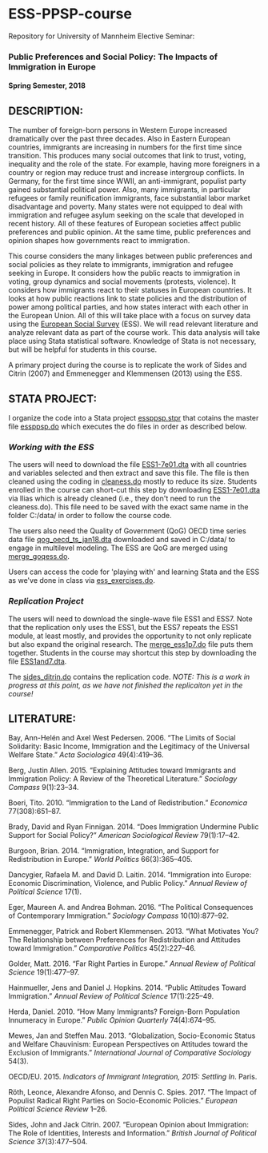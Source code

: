 # ESS-PPSP-course

Repository for University of Mannheim Elective Seminar: 

### Public Preferences and Social Policy: The Impacts of Immigration in Europe
#### Spring Semester, 2018

## DESCRIPTION:
The number of foreign-born persons in Western Europe increased dramatically over the past three decades. Also in Eastern European countries, immigrants are increasing in numbers for the first time since transition. This produces many social outcomes that link to trust, voting, inequality and the role of the state. For example, having more foreigners in a country or region may reduce trust and increase intergroup conflicts. In Germany, for the first time since WWII, an anti-immigrant, populist party gained substantial political power. Also, many immigrants, in particular refugees or family reunification immigrants, face substantial labor market disadvantage and poverty. Many states were not equipped to deal with immigration and refugee asylum seeking on the scale that developed in recent history. All of these features of European societies affect public preferences and public opinion. At the same time, public preferences and opinion shapes how governments react to immigration.

This course considers the many linkages between public preferences and social policies as they relate to immigrants, immigration and refugee seeking in Europe. It considers how the public reacts to immigration in voting, group dynamics and social movements (protests, violence). It considers how immigrants react to their statuses in European countries. It looks at how public reactions link to state policies and the distribution of power among political parties, and how states interact with each other in the European Union. All of this will take place with a focus on survey data using the [European Social Survey](http://www.europeansocialsurvey.org/) (ESS). We will read relevant literature and analyze relevant data as part of the course work. This data analysis will take place using Stata statistical software. Knowledge of Stata is not necessary, but will be helpful for students in this course.

A primary project during the course is to replicate the work of Sides and Citrin (2007) and Emmenegger and Klemmensen (2013) using the ESS.

## STATA PROJECT:
I organize the code into a Stata project [essppsp.stpr](https://github.com/nbreznau/ESS-PPSP-course/blob/master/ess_ppsp.stpr) that  cotains the master file [essppsp.do](https://github.com/nbreznau/ESS-PPSP-course/blob/master/essppsp.do) which executes the do files in order as described below. 

### _Working with the ESS_
The users will need to download the file [ESS1-7e01.dta](http://www.europeansocialsurvey.org/downloadwizard/) with all countries and variables selected and then extract and save this file. The file is then cleaned using the coding in [cleaness.do](https://github.com/nbreznau/ESS-PPSP-course/blob/master/cleaness.do) mostly to reduce its size. Students enrolled in the course can short-cut this step by downloading [ESS1-7e01.dta](https://ilias.uni-mannheim.de/goto.php?target=fold_784215&client_id=ILIAS) via Ilias which is already cleaned (i.e., they don't need to run the cleaness.do). This file need to be saved with the exact same name in the folder C:/data/ in order to follow the course code. 

The users also need the Quality of Government (QoG) OECD time series data file [qog_oecd_ts_jan18.dta](http://www.qogdata.pol.gu.se/data/qog_oecd_ts_jan18.dta) downloaded and saved in C:/data/ to engage in multilevel modeling. The ESS are QoG are merged using [merge_goqess.do](https://github.com/nbreznau/ESS-PPSP-course/blob/master/merge_essqog.do).

Users can access the code for 'playing with' and learning Stata and the ESS as we've done in class via [ess_exercises.do](https://github.com/nbreznau/ESS-PPSP-course/blob/master/ess_exercises.do).

### _Replication Project_
The users will need to download the single-wave file ESS1 and ESS7. Note that the replication only uses the ESS1, but the ESS7 repeats the ESS1 module, at least mostly, and provides the opportunity to not only replicate but also expand the original research. The [merge_ess1p7.do](https://github.com/nbreznau/ESS-PPSP-course/blob/master/merge_ess1p7.do) file puts them together. Students in the course may shortcut this step by downloading the file [ESS1and7.dta](https://ilias.uni-mannheim.de/goto.php?target=fold_784215&client_id=ILIAS).

The [sides_ditrin.do](https://github.com/nbreznau/ESS-PPSP-course/blob/master/sides_citrin.do) contains the replication code. _NOTE: This is a work in progress at this point, as we have not finished the replicaiton yet in the course!_

## LITERATURE:
Bay, Ann-Helén and Axel West Pedersen. 2006. “The Limits of Social Solidarity: Basic Income, Immigration and the Legitimacy of the Universal Welfare State.” _Acta Sociologica_ 49(4):419–36.

Berg, Justin Allen. 2015. “Explaining Attitudes toward Immigrants and Immigration Policy: A Review of the Theoretical Literature.” _Sociology Compass_ 9(1):23–34.

Boeri, Tito. 2010. “Immigration to the Land of Redistribution.” _Economica_ 77(308):651–87.

Brady, David and Ryan Finnigan. 2014. “Does Immigration Undermine Public Support for Social Policy?” _American Sociological Review_ 79(1):17–42.

Burgoon, Brian. 2014. “Immigration, Integration, and Support for Redistribution in Europe.” _World Politics_ 66(3):365–405.

Dancygier, Rafaela M. and David D. Laitin. 2014. “Immigration into Europe: Economic Discrimination, Violence, and Public Policy.” _Annual Review of Political Science_ 17(1).

Eger, Maureen A. and Andrea Bohman. 2016. “The Political Consequences of Contemporary Immigration.” _Sociology Compass_ 10(10):877–92.

Emmenegger, Patrick and Robert Klemmensen. 2013. “What Motivates You? The Relationship between Preferences for Redistribution and Attitudes toward Immigration.” _Comparative Politics_ 45(2):227–46.

Golder, Matt. 2016. “Far Right Parties in Europe.” _Annual Review of Political Science_ 19(1):477–97.

Hainmueller, Jens and Daniel J. Hopkins. 2014. “Public Attitudes Toward Immigration.” _Annual Review of Political Science_ 17(1):225–49.

Herda, Daniel. 2010. “How Many Immigrants? Foreign-Born Population Innumeracy in Europe.” _Public Opinion Quarterly_ 74(4):674–95.

Mewes, Jan and Steffen Mau. 2013. “Globalization, Socio-Economic Status and Welfare Chauvinism: European Perspectives on Attitudes toward the Exclusion of Immigrants.” _International Journal of Comparative Sociology_ 54(3).

OECD/EU. 2015. _Indicators of Immigrant Integration, 2015: Settling In_. Paris.

Röth, Leonce, Alexandre Afonso, and Dennis C. Spies. 2017. “The Impact of Populist Radical Right Parties on Socio-Economic Policies.” _European Political Science Review_ 1–26.

Sides, John and Jack Citrin. 2007. “European Opinion about Immigration: The Role of Identities, Interests and Information.” _British Journal of Political Science_ 37(3):477–504.
